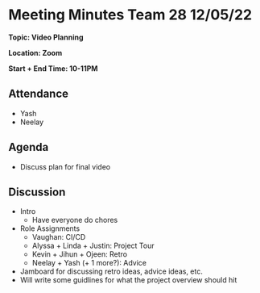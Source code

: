 # Meeting Minutes Team 28 12/05/22

**Topic: Video Planning**

**Location: Zoom**

**Start + End Time: 10-11PM**

## Attendance
- Yash
- Neelay

## Agenda

- Discuss plan for final video

## Discussion

- Intro
  - Have everyone do chores
- Role Assignments
  - Vaughan: CI/CD
  - Alyssa + Linda + Justin: Project Tour
  - Kevin + Jihun + Ojeen: Retro
  - Neelay + Yash (+ 1 more?): Advice
- Jamboard for discussing retro ideas, advice ideas, etc.
- Will write some guidlines for what the project overview should hit

